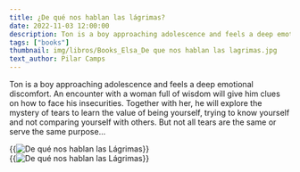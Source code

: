 ```yaml
---
title: ¿De qué nos hablan las lágrimas?
date: 2022-11-03 12:00:00
description: Ton is a boy approaching adolescence and feels a deep emotional discomfort. An encounter with a woman full of wisdom will give him clues on how to face his insecurities.
tags: ["books"]
thumbnail: img/libros/Books_Elsa_De que nos hablan las lagrimas.jpg
text_author: Pilar Camps
---
```


Ton is a boy approaching adolescence and feels a deep emotional discomfort. An encounter with a woman full of wisdom will give him clues on how to face his insecurities.
Together with her, he will explore the mystery of tears to learn the value of being yourself, trying to know yourself and not comparing yourself with others.
But not all tears are the same or serve the same purpose…

{{<image src="img/libros/Book_Lágrimas_1.jpg" alt="De qué nos hablan las Lágrimas">}}
<br>
{{<image src="img/libros/Book_Lágrimas_2.jpg" alt="De qué nos hablan las Lágrimas">}}
